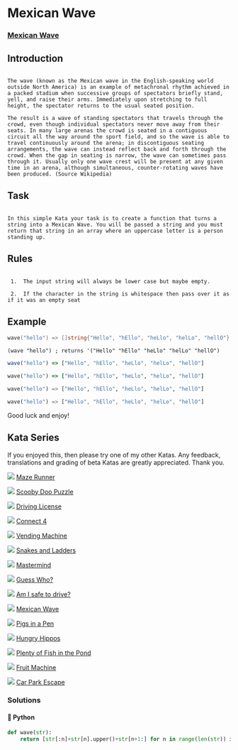# Mexican Wave

### [Mexican Wave](https://www.codewars.com/kata/58f5c63f1e26ecda7e000029)

## Introduction

```text

The wave (known as the Mexican wave in the English-speaking world outside North America) is an example of metachronal rhythm achieved in a packed stadium when successive groups of spectators briefly stand, yell, and raise their arms. Immediately upon stretching to full height, the spectator returns to the usual seated position.

The result is a wave of standing spectators that travels through the crowd, even though individual spectators never move away from their seats. In many large arenas the crowd is seated in a contiguous circuit all the way around the sport field, and so the wave is able to travel continuously around the arena; in discontiguous seating arrangements, the wave can instead reflect back and forth through the crowd. When the gap in seating is narrow, the wave can sometimes pass through it. Usually only one wave crest will be present at any given time in an arena, although simultaneous, counter-rotating waves have been produced. (Source Wikipedia)
```

## Task

```text

In this simple Kata your task is to create a function that turns a string into a Mexican Wave. You will be passed a string and you must return that string in an array where an uppercase letter is a person standing up. 
```

## Rules

```text

 1.  The input string will always be lower case but maybe empty.

 2.  If the character in the string is whitespace then pass over it as if it was an empty seat
```

## Example

```go
wave("hello") => []string{"Hello", "hEllo", "heLlo", "helLo", "hellO"}
```

```text
(wave "hello") ; returns '("Hello" "hEllo" "heLlo" "helLo" "hellO")
```

```javascript
wave("hello") => ["Hello", "hEllo", "heLlo", "helLo", "hellO"]
```

```ruby
wave("hello") => ["Hello", "hEllo", "heLlo", "helLo", "hellO"]
```

```python
wave("hello") => ["Hello", "hEllo", "heLlo", "helLo", "hellO"]
```

```rust
wave("hello") => ["Hello", "hEllo", "heLlo", "helLo", "hellO"]
```

Good luck and enjoy!

## Kata Series

If you enjoyed this, then please try one of my other Katas. Any feedback, translations and grading of beta Katas are greatly appreciated. Thank you.

![](https://raw.githubusercontent.com/adrianeyre/codewars/master/Ruby/Authored/6KYU.png) [Maze Runner](https://www.codewars.com/kata/5866px3693b359c4a6560001d6)

![](https://raw.githubusercontent.com/adrianeyre/codewars/master/Ruby/Authored/6KYU.png) [Scooby Doo Puzzle](https://www.codewars.com/kata/58693bbfd7da144164000d05)

![](https://raw.githubusercontent.com/adrianeyre/codewars/master/Ruby/Authored/7KYU.png) [Driving License](https://www.codewars.com/kata/586a1af1c66pxd18ad81000134)

![](https://raw.githubusercontent.com/adrianeyre/codewars/master/Ruby/Authored/6KYU.png) [Connect 4](https://www.codewars.com/kata/586c0909c1923fdb89002031)

![](https://raw.githubusercontent.com/adrianeyre/codewars/master/Ruby/Authored/6KYU.png) [Vending Machine](https://www.codewars.com/kata/586e6d4cb98de09e3800014f)

![](https://raw.githubusercontent.com/adrianeyre/codewars/master/Ruby/Authored/6KYU.png) [Snakes and Ladders](https://www.codewars.com/kata/587136ba2eefcb92a9000027)

![](https://raw.githubusercontent.com/adrianeyre/codewars/master/Ruby/Authored/6KYU.png) [Mastermind](https://www.codewars.com/kata/58a848258a6909dd35000003)

![](https://raw.githubusercontent.com/adrianeyre/codewars/master/Ruby/Authored/6KYU.png) [Guess Who?](https://www.codewars.com/kata/58b2c5de4cf8b90723000051)

![](https://raw.githubusercontent.com/adrianeyre/codewars/master/Ruby/Authored/6KYU.png) [Am I safe to drive?](https://www.codewars.com/kata/58f5c63f1e26ecda7e000029)

![](https://raw.githubusercontent.com/adrianeyre/codewars/master/Ruby/Authored/6KYU.png) [Mexican Wave](https://www.codewars.com/kata/58f5c63f1e26ecda7e000029)

![](https://raw.githubusercontent.com/adrianeyre/codewars/master/Ruby/Authored/6KYU.png) [Pigs in a Pen](https://www.codewars.com/kata/58fdcc51b4f81a0b1e00003e)

![](https://raw.githubusercontent.com/adrianeyre/codewars/master/Ruby/Authored/6KYU.png) [Hungry Hippos](https://www.codewars.com/kata/590300eb378a9282ba000095)

![](https://raw.githubusercontent.com/adrianeyre/codewars/master/Ruby/Authored/6KYU.png) [Plenty of Fish in the Pond](https://www.codewars.com/kata/5904be220881cb68be00007d)

![](https://raw.githubusercontent.com/adrianeyre/codewars/master/Ruby/Authored/6KYU.png) [Fruit Machine](https://www.codewars.com/kata/590adadea658017d90000039)

![](https://raw.githubusercontent.com/adrianeyre/codewars/master/Ruby/Authored/6KYU.png) [Car Park Escape](https://www.codewars.com/kata/591eab1d192fe0435e000014)

### Solutions

#### 🐍 Python

```python
def wave(str):
    return [str[:n]+str[n].upper()+str[n+1:] for n in range(len(str)) if str[n].isalpha() ]
```

